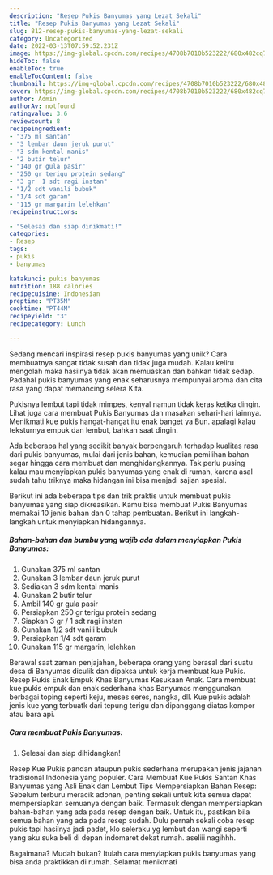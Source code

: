 ```yaml
---
description: "Resep Pukis Banyumas yang Lezat Sekali"
title: "Resep Pukis Banyumas yang Lezat Sekali"
slug: 812-resep-pukis-banyumas-yang-lezat-sekali
category: Uncategorized
date: 2022-03-13T07:59:52.231Z
image: https://img-global.cpcdn.com/recipes/4708b7010b523222/680x482cq70/pukis-banyumas-foto-resep-utama.jpg
hideToc: false
enableToc: true
enableTocContent: false
thumbnail: https://img-global.cpcdn.com/recipes/4708b7010b523222/680x482cq70/pukis-banyumas-foto-resep-utama.jpg
cover: https://img-global.cpcdn.com/recipes/4708b7010b523222/680x482cq70/pukis-banyumas-foto-resep-utama.jpg
author: Admin
authorAv: notfound
ratingvalue: 3.6
reviewcount: 8
recipeingredient:
- "375 ml santan"
- "3 lembar daun jeruk purut"
- "3 sdm kental manis"
- "2 butir telur"
- "140 gr gula pasir"
- "250 gr terigu protein sedang"
- "3 gr  1 sdt ragi instan"
- "1/2 sdt vanili bubuk"
- "1/4 sdt garam"
- "115 gr margarin lelehkan"
recipeinstructions:

- "Selesai dan siap dinikmati!"
categories:
- Resep
tags:
- pukis
- banyumas

katakunci: pukis banyumas 
nutrition: 188 calories
recipecuisine: Indonesian
preptime: "PT35M"
cooktime: "PT44M"
recipeyield: "3"
recipecategory: Lunch

---
```





Sedang mencari inspirasi resep pukis banyumas yang unik? Cara membuatnya sangat tidak susah dan tidak juga mudah. Kalau keliru mengolah maka hasilnya tidak akan memuaskan dan bahkan tidak sedap. Padahal pukis banyumas yang enak seharusnya mempunyai aroma dan cita rasa yang dapat memancing selera Kita.





Pukisnya lembut tapi tidak mimpes, kenyal namun tidak keras ketika dingin. Lihat juga cara membuat Pukis Banyumas dan masakan sehari-hari lainnya. Menikmati kue pukis hangat-hangat itu enak banget ya Bun. apalagi kalau teksturnya empuk dan lembut, bahkan saat dingin.

Ada beberapa hal yang sedikit banyak berpengaruh terhadap kualitas rasa dari pukis banyumas, mulai dari jenis bahan, kemudian pemilihan bahan segar hingga cara membuat dan menghidangkannya. Tak perlu pusing kalau mau menyiapkan pukis banyumas yang enak di rumah, karena asal sudah tahu triknya maka hidangan ini bisa menjadi sajian spesial.






Berikut ini ada beberapa tips dan trik praktis untuk membuat pukis banyumas yang siap dikreasikan. Kamu bisa membuat Pukis Banyumas memakai 10 jenis bahan dan 0 tahap pembuatan. Berikut ini langkah-langkah untuk menyiapkan hidangannya.

<!--inarticleads1-->

##### Bahan-bahan dan bumbu yang wajib ada dalam menyiapkan Pukis Banyumas:

1. Gunakan 375 ml santan
1. Gunakan 3 lembar daun jeruk purut
1. Sediakan 3 sdm kental manis
1. Gunakan 2 butir telur
1. Ambil 140 gr gula pasir
1. Persiapkan 250 gr terigu protein sedang
1. Siapkan 3 gr / 1 sdt ragi instan
1. Gunakan 1/2 sdt vanili bubuk
1. Persiapkan 1/4 sdt garam
1. Gunakan 115 gr margarin, lelehkan


Berawal saat zaman penjajahan, beberapa orang yang berasal dari suatu desa di Banyumas diculik dan dipaksa untuk kerja membuat kue Pukis. Resep Pukis Enak Empuk Khas Banyumas Kesukaan Anak. Cara membuat kue pukis empuk dan enak sederhana khas Banyumas menggunakan berbagai toping seperti keju, meses seres, nangka, dll. Kue pukis adalah jenis kue yang terbuatk dari tepung terigu dan dipanggang diatas kompor atau bara api. 

<!--inarticleads2-->

##### Cara membuat Pukis Banyumas:


1. Selesai dan siap dihidangkan!

Resep Kue Pukis pandan ataupun pukis sederhana merupakan jenis jajanan tradisional Indonesia yang populer. Cara Membuat Kue Pukis Santan Khas Banyumas yang Asli Enak dan Lembut Tips Mempersiapkan Bahan Resep: Sebelum terburu meracik adonan, penting sekali untuk kita semua dapat mempersiapkan semuanya dengan baik. Termasuk dengan mempersiapkan bahan-bahan yang ada pada resep dengan baik. Untuk itu, pastikan bila semua bahan yang ada pada resep sudah. Dulu pernah sekali coba resep pukis tapi hasilnya jadi padet, klo seleraku yg lembut dan wangi seperti yang aku suka beli di depan indomaret dekat rumah. aseliii nagihhh. 

Bagaimana? Mudah bukan? Itulah cara menyiapkan pukis banyumas yang bisa anda praktikkan di rumah. Selamat menikmati
